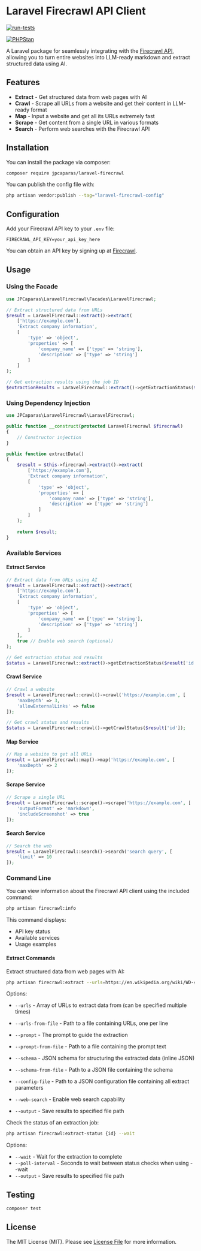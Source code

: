 # Laravel Firecrawl API Client

[![run-tests](https://github.com/jpcaparas/laravel-firecrawl/actions/workflows/run-tests.yml/badge.svg?branch=main)](https://github.com/jpcaparas/laravel-firecrawl/actions/workflows/run-tests.yml)

[![PHPStan](https://github.com/jpcaparas/laravel-firecrawl/actions/workflows/phpstan.yml/badge.svg)](https://github.com/jpcaparas/laravel-firecrawl/actions/workflows/phpstan.yml)

A Laravel package for seamlessly integrating with the [Firecrawl API](https://firecrawl.dev), allowing you to turn entire websites into LLM-ready markdown and extract structured data using AI.

## Features

- **Extract** - Get structured data from web pages with AI
- **Crawl** - Scrape all URLs from a website and get their content in LLM-ready format
- **Map** - Input a website and get all its URLs extremely fast
- **Scrape** - Get content from a single URL in various formats
- **Search** - Perform web searches with the Firecrawl API

## Installation

You can install the package via composer:

```bash
composer require jpcaparas/laravel-firecrawl
```

You can publish the config file with:

```bash
php artisan vendor:publish --tag="laravel-firecrawl-config"
```

## Configuration

Add your Firecrawl API key to your `.env` file:

```
FIRECRAWL_API_KEY=your_api_key_here
```

You can obtain an API key by signing up at [Firecrawl](https://firecrawl.dev).

## Usage

### Using the Facade

```php
use JPCaparas\LaravelFirecrawl\Facades\LaravelFirecrawl;

// Extract structured data from URLs
$result = LaravelFirecrawl::extract()->extract(
    ['https://example.com'],
    'Extract company information',
    [
        'type' => 'object',
        'properties' => [
            'company_name' => ['type' => 'string'],
            'description' => ['type' => 'string']
        ]
    ]
);

// Get extraction results using the job ID
$extractionResults = LaravelFirecrawl::extract()->getExtractionStatus($result['id']);
```

### Using Dependency Injection

```php
use JPCaparas\LaravelFirecrawl\LaravelFirecrawl;

public function __construct(protected LaravelFirecrawl $firecrawl)
{
    // Constructor injection
}

public function extractData()
{
    $result = $this->firecrawl->extract()->extract(
        ['https://example.com'],
        'Extract company information',
        [
            'type' => 'object',
            'properties' => [
                'company_name' => ['type' => 'string'],
                'description' => ['type' => 'string']
            ]
        ]
    );
    
    return $result;
}
```

### Available Services

#### Extract Service

```php
// Extract data from URLs using AI
$result = LaravelFirecrawl::extract()->extract(
    ['https://example.com'],
    'Extract company information',
    [
        'type' => 'object',
        'properties' => [
            'company_name' => ['type' => 'string'],
            'description' => ['type' => 'string']
        ]
    ],
    true // Enable web search (optional)
);

// Get extraction status and results
$status = LaravelFirecrawl::extract()->getExtractionStatus($result['id']);
```

#### Crawl Service

```php
// Crawl a website
$result = LaravelFirecrawl::crawl()->crawl('https://example.com', [
    'maxDepth' => 3,
    'allowExternalLinks' => false
]);

// Get crawl status and results
$status = LaravelFirecrawl::crawl()->getCrawlStatus($result['id']);
```

#### Map Service

```php
// Map a website to get all URLs
$result = LaravelFirecrawl::map()->map('https://example.com', [
    'maxDepth' => 2
]);
```

#### Scrape Service

```php
// Scrape a single URL
$result = LaravelFirecrawl::scrape()->scrape('https://example.com', [
    'outputFormat' => 'markdown',
    'includeScreenshot' => true
]);
```

#### Search Service

```php
// Search the web
$result = LaravelFirecrawl::search()->search('search query', [
    'limit' => 10
]);
```

### Command Line

You can view information about the Firecrawl API client using the included command:

```bash
php artisan firecrawl:info
```

This command displays:
- API key status
- Available services
- Usage examples

#### Extract Commands

Extract structured data from web pages with AI:

```bash
php artisan firecrawl:extract --urls=https://en.wikipedia.org/wiki/WD-40 --prompt="Extract product information" --schema='{"type":"object","properties":{"name":{"type":"string"},"description":{"type":"string"}}}'
```

Options:
- `--urls` - Array of URLs to extract data from (can be specified multiple times)
- `--urls-from-file` - Path to a file containing URLs, one per line
- `--prompt` - The prompt to guide the extraction
- `--prompt-from-file` - Path to a file containing the prompt text
- `--schema` - JSON schema for structuring the extracted data (inline JSON)
- `--schema-from-file` - Path to a JSON file containing the schema
- `--config-file` - Path to a JSON configuration file containing all extract parameters
- `--web-search` - Enable web search capability

- `--output` - Save results to specified file path

Check the status of an extraction job:

```bash
php artisan firecrawl:extract-status {id} --wait
```

Options:
- `--wait` - Wait for the extraction to complete
- `--poll-interval` - Seconds to wait between status checks when using --wait
- `--output` - Save results to specified file path

## Testing

```bash
composer test
```

## License

The MIT License (MIT). Please see [License File](LICENSE.md) for more information.
